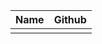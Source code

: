 
| Name           | Github                                                |
| -------------- | ----------------------------------------------------- |
||||
